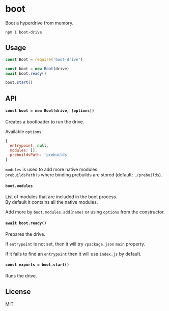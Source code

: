 # boot

Boot a hyperdrive from memory.

```
npm i boot-drive
```

## Usage
```js
const Boot = require('boot-drive')

const boot = new Boot(drive)
await boot.ready()

boot.start()
```

## API

#### `const boot = new Boot(drive, [options])`

Creates a bootloader to run the drive.

Available `options`:
```js
{
  entrypoint: null,
  modules: [],
  prebuildsPath: 'prebuilds'
}
```

`modules` is used to add more native modules.\
`prebuildsPath` is where binding prebuilds are stored (default: `./prebuilds`).

#### `boot.modules`

List of modules that are included in the boot process.\
By default it contains all the native modules.

Add more by `boot.modules.add(name)` or using `options` from the constructor.

#### `await boot.ready()`

Prepares the drive.

If `entrypoint` is not set, then it will try `/package.json` `main` property.

If it fails to find an `entrypoint` then it will use `index.js` by default.

#### `const exports = boot.start()`

Runs the drive.

## License
MIT
